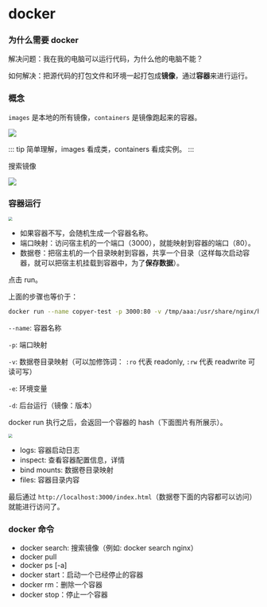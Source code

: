 # docker

### 为什么需要 docker

解决问题：我在我的电脑可以运行代码，为什么他的电脑不能？

如何解决：把源代码的打包文件和环境一起打包成**镜像**，通过**容器**来进行运行。

### 概念

`images` 是本地的所有镜像，`containers` 是镜像跑起来的容器。

<img src="/images/engineerings/other/docker01.png" />

::: tip 简单理解，images 看成类，containers 看成实例。
:::

搜索镜像

<img src="/images/engineerings/other/docker02.png" />

### 容器运行

<img src="/images/engineerings/other/docker03.png" style="zoom: 50%" />

- 如果容器不写，会随机生成一个容器名称。
- 端口映射：访问宿主机的一个端口（3000），就能映射到容器的端口（80）。
- 数据卷：把宿主机的一个目录映射到容器，共享一个目录（这样每次启动容器，就可以把宿主机挂载到容器中，为了**保存数据**）。

点击 run。

上面的步骤也等价于：

```bash
docker run --name copyer-test -p 3000:80 -v /tmp/aaa:/usr/share/nginx/html -e KEY1=VALUE1 -d nginx:latest
```

`--name`: 容器名称

`-p`: 端口映射

`-v`: 数据卷目录映射（可以加修饰词： `:ro` 代表 readonly, `:rw` 代表 readwrite 可读可写）

`-e`: 环境变量

`-d`: 后台运行（镜像：版本）

docker run 执行之后，会返回一个容器的 hash（下面图片有所展示）。

<img src="/images/engineerings/other/docker04.png" style="zoom: 50%" />

- logs: 容器启动日志
- inspect: 查看容器配置信息，详情
- bind mounts: 数据卷目录映射
- files: 容器目录内容

最后通过 `http://localhost:3000/index.html`（数据卷下面的内容都可以访问） 就能进行访问了。

### docker 命令

- docker search: 搜索镜像（例如: docker search nginx）
- docker pull
- docker ps [-a]
- docker start：启动一个已经停止的容器
- docker rm：删除一个容器
- docker stop：停止一个容器
